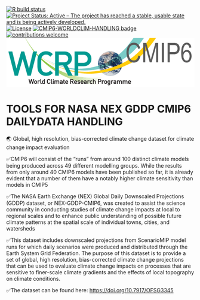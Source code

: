 
[![R build status](https://github.com/cosimameyer/overviewR/workflows/R-CMD-check/badge.svg)](https://github.com/Hydroenvironment/CMIP6-WORLDCLIM-HANDLING/actions)
[![Project Status: Active – The project has reached a stable, usable
state and is being actively
developed.](https://www.repostatus.org/badges/latest/active.svg)](https://www.repostatus.org/#active)
[![License](https://img.shields.io/badge/license-GPL--3-blue.svg)](https://www.gnu.org/licenses/gpl-3.0.en.html)
[![CMIP6-WORLDCLIM-HANDLING badge](https://img.shields.io/badge/overviewR-ready%20to%20use-brightgreen)](https://github.com/Hydroenvironment/CMIP6-WORLDCLIM-HANDLING/)
[![contributions welcome](https://img.shields.io/badge/contributions-welcome-brightgreen.svg?style=flat)](https://github.com/dwyl/esta/issues)
![Optional Text](https://github.com/Hydroenvironment/CMIP6-WORLDCLIM-HANDLING/blob/master/new%20folder/cmip6%20logo.png)
# TOOLS FOR NASA NEX GDDP CMIP6 DAILYDATA HANDLING

🌏 Global, high resolution, bias-corrected climate change dataset for climate change impact evaluation

✅CMIP6 will consist of the “runs” from around 100 distinct climate models being produced across 49 different modelling groups. While the results from only around 40 CMIP6 models have been published so far, it is already evident that a number of them have a notably higher climate sensitivity than models in CMIP5

✅The NASA Earth Exchange (NEX) Global Daily Downscaled Projections (GDDP) dataset, or NEX-GDDP-CMIP6, was created to assist the science community in conducting studies of climate change impacts at local to regional scales and to enhance public understanding of possible future climate patterns at the spatial scale of individual towns, cities, and watersheds

✅This dataset includes downscaled projections from ScenarioMIP model runs for which daily scenarios were produced and distributed through the Earth System Grid Federation. The purpose of this dataset is to provide a set of global, high resolution, bias-corrected climate change projections that can be used to evaluate climate change impacts on processes that are sensitive to finer-scale climate gradients and the effects of local topography on climate conditions. 

✅The dataset can be found here: https://doi.org/10.7917/OFSG3345


